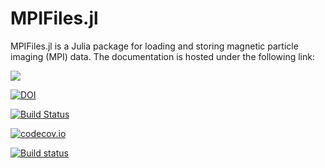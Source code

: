 # MPIFiles.jl

MPIFiles.jl is a Julia package for loading and storing magnetic particle imaging (MPI) data. The documentation is hosted under the following link:

[![](https://img.shields.io/badge/docs-latest-blue.svg)](https://magneticparticleimaging.github.io/MPIFiles.jl/dev)

[![DOI](http://joss.theoj.org/papers/10.21105/joss.01331/status.svg)](https://doi.org/10.21105/joss.01331)

[![Build Status](https://travis-ci.org/MagneticParticleImaging/MPIFiles.jl.svg?branch=master)](https://travis-ci.com/MagneticParticleImaging/MPIFiles.jl)

[![codecov.io](http://codecov.io/github/MagneticParticleImaging/MPIFiles.jl/coverage.svg?branch=master)](http://codecov.io/github/MagneticParticleImaging/MPIFiles.jl?branch=master)

[![Build status](https://ci.appveyor.com/api/projects/status/mvkx2xoi21jssbin/branch/master?svg=true)](https://ci.appveyor.com/project/tknopp/mpifiles-jl/branch/master)
